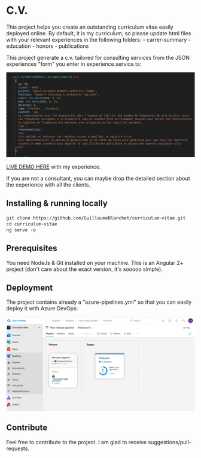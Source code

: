 # C.V.

This project helps you create an outstanding curriculum vitae easily deployed online. By default, it is my curriculum, so
please update html files with your relevant experiences in the following folders:
    - carrer-summary
    - education
    - honors
    - publications

This project generate a c.v. tailored for consulting services from the JSON experiences "form" you enter in experience.service.ts:

![accomplishments.png](images/accomplishments.png "accomplishments")

[LIVE DEMO HERE](https://gblanchet.azurewebsites.net/) with my experience.

If you are not a consultant, you can maybe drop the detailed section about the experience with all the clients.

## Installing & running locally

    git clone https://github.com/GuillaumeBlanchet/curriculum-vitae.git
    cd curriculum-vitae
    ng serve -o

## Prerequisites

You need NodeJs & Git installed on your machine. This is an Angular 2+ project (don't care about the exact version, it's sooooo simple).

## Deployment

The project contains already a "azure-pipelines.yml" so that you can easily deploy it with Azure DevOps:

![azuredevops.png](images/azuredevops.png "azuredevops")
## Contribute

Feel free to contribute to the project. I am glad to receive suggestions/pull-requests.